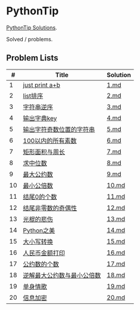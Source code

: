 # PythonTip

[PythonTip Solutions](https://github.com/ChangingFond/PythonTip).

Solved / problems.

## Problem Lists

| # | Title | Solution |
|---| ----- | -------- |
|1|[just print a+b](http://www.pythontip.com/coding/code_oj_case/1)|[1.md](1.md)|
|2|[list排序](http://www.pythontip.com/coding/code_oj_case/2)|[2.md](2.md)|
|3|[字符串逆序](http://www.pythontip.com/coding/code_oj_case/3)|[3.md](3.md)|
|4|[输出字典key](http://www.pythontip.com/coding/code_oj_case/4)|[4.md](4.md)|
|5|[输出字符奇数位置的字符串](http://www.pythontip.com/coding/code_oj_case/5)|[5.md](5.md)|
|6|[100以内的所有素数](http://www.pythontip.com/coding/code_oj_case/6)|[6.md](6.md)|
|7|[矩形面积与周长](http://www.pythontip.com/coding/code_oj_case/7)|[7.md](7.md)|
|8|[求中位数](http://www.pythontip.com/coding/code_oj_case/8)|[8.md](8.md)|
|9|[最大公约数](http://www.pythontip.com/coding/code_oj_case/9)|[9.md](9.md)|
|10|[最小公倍数](http://www.pythontip.com/coding/code_oj_case/10)|[10.md](10.md)|
|11|[结尾0的个数](http://www.pythontip.com/coding/code_oj_case/11)|[11.md](11.md)|
|12|[结尾非零数的奇偶性](http://www.pythontip.com/coding/code_oj_case/12)|[12.md](12.md)|
|13|[光棍的悲伤](http://www.pythontip.com/coding/code_oj_case/13)|[13.md](13.md)|
|14|[Python之美](http://www.pythontip.com/coding/code_oj_case/14)|[14.md](14.md)|
|15|[大小写转换](http://www.pythontip.com/coding/code_oj_case/15)|[15.md](15.md)|
|16|[人民币金额打印](http://www.pythontip.com/coding/code_oj_case/16)|[16.md](16.md)|
|17|[公约数的个数](http://www.pythontip.com/coding/code_oj_case/17)|[17.md](17.md)|
|18|[逆解最大公约数与最小公倍数](http://www.pythontip.com/coding/code_oj_case/18)|[18.md](18.md)|
|19|[单身情歌](http://www.pythontip.com/coding/code_oj_case/19)|[19.md](19.md)|
|20|[信息加密](http://www.pythontip.com/coding/code_oj_case/20)|[20.md](20.md)|
